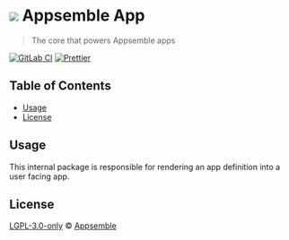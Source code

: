 # ![](https://gitlab.com/appsemble/appsemble/-/raw/0.30.4/config/assets/logo.svg) Appsemble App

> The core that powers Appsemble apps

[![GitLab CI](https://gitlab.com/appsemble/appsemble/badges/0.30.4/pipeline.svg)](https://gitlab.com/appsemble/appsemble/-/releases/0.30.4)
[![Prettier](https://img.shields.io/badge/code_style-prettier-ff69b4.svg)](https://prettier.io)

## Table of Contents

- [Usage](#usage)
- [License](#license)

## Usage

This internal package is responsible for rendering an app definition into a user facing app.

## License

[LGPL-3.0-only](https://gitlab.com/appsemble/appsemble/-/blob/0.30.4/LICENSE.md) ©
[Appsemble](https://appsemble.com)
